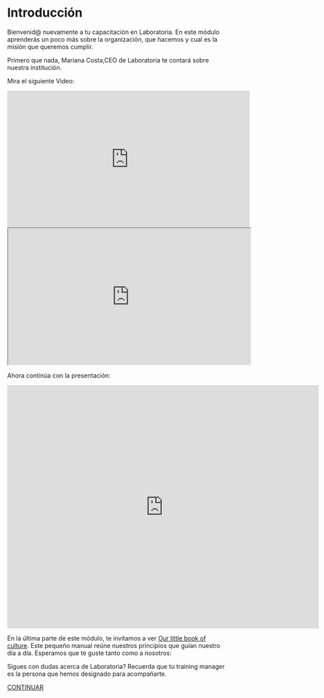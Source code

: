 
# Introducción

Bienvenid@ nuevamente a tu capacitación en Laboratoria. En este módulo aprenderás un poco más sobre la organización, que hacemos y cual es la misión que queremos cumplir.

Primero que nada, Mariana Costa,CEO de Laboratoria te contará sobre nuestra institución.

Mira el siguiente Video:
<iframe width="560" height="315" src="https://www.youtube.com/embed/m7UFOtDtHzg" frameborder="0" allowfullscreen></iframe>

<iframe src="https://drive.google.com/file/d/0B5h-Hkt5a7gSaVZvMUFEQlBtZDA/preview" width="560" height="315"></iframe>

Ahora continúa con la presentación: 
<iframe src="https://docs.google.com/presentation/d/1nN2KQZkwm1wPoJErz4ieADH8LWYRSQRuS9L4jyhYw-w/embed?start=false&loop=false&delayms=60000" frameborder="0" width="720" height="561" allowfullscreen="true" mozallowfullscreen="true" webkitallowfullscreen="true"></iframe>

En la última parte de este módulo, te invitamos a ver <a href="https://drive.google.com/file/d/0B7VP2ZeGY3KDclc5SDU5VGk0TVE/view" target="_blank">Our little book of culture</a>. Este pequeño manual reúne nuestros principios que guían nuestro día a día. Esperamos que te guste tanto como a nosotros:

Sigues con dudas acerca de Laboratoria? Recuerda que tu training manager es la persona que hemos designado para acompañarte.


[CONTINUAR](../03-perfilprofesor/01-ec.md)
